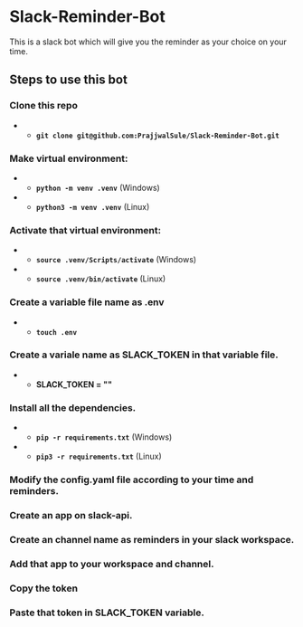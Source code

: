 # Slack-Reminder-Bot

This is a slack bot which will give you the reminder as your choice on your time.

## Steps to use this bot

### Clone this repo
- -  **`git clone git@github.com:PrajjwalSule/Slack-Reminder-Bot.git`**

### Make virtual environment:
- - **`python -m venv .venv`** (Windows)
- - **`python3 -m venv .venv`** (Linux)

### Activate that virtual environment:
- - **`source .venv/Scripts/activate`** (Windows)
- - **`source .venv/bin/activate`** (Linux)

### Create a variable file name as .env
- - **`touch .env`**

### Create a variale name as SLACK_TOKEN in that variable file.
- - **SLACK_TOKEN = ""**


### Install all the dependencies.
- - **`pip -r requirements.txt`** (Windows)
- - **`pip3 -r requirements.txt`** (Linux)


### Modify the config.yaml file according to your time and reminders.

### Create an app on slack-api.
### Create an channel name as reminders in your slack workspace.
### Add that app to your workspace and channel.
### Copy the token
### Paste that token in SLACK_TOKEN variable.
